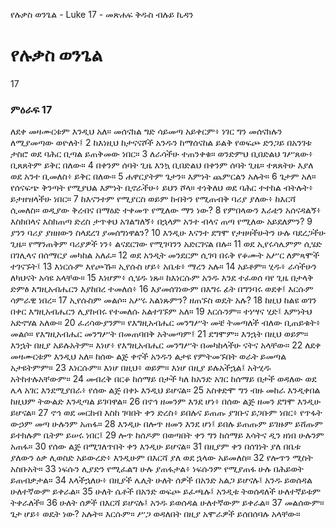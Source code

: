 ﻿
የሉቃስ ወንጌል - Luke 17 - መጽሐፍ ቅዱስ ብሉይ ኪዳን
# የሉቃስ ወንጌል
17
### ምዕራፍ 17
 ለደቀ መዛሙርቱም እንዲህ አለ። መሰናክል ግድ ሳይመጣ አይቀርም፥ ነገር ግን መሰናክሉን ለሚያመጣው ወዮለት፤
2  ከእነዚህ ከታናናሾች አንዱን ከማሰናከል ይልቅ የወፍጮ ድንጋይ በአንገቱ ታስሮ ወደ ባሕር ቢጣል ይጠቅመው ነበር።
3  ለራሳችሁ ተጠንቀቁ። ወንድምህ ቢበድልህ ገሥጸው፥ ቢጸጸትም ይቅር በለው።
4  በቀንም ሰባት ጊዜ እንኳ ቢበድልህ በቀንም ሰባት ጊዜ። ተጸጸትሁ እያለ ወደ አንተ ቢመለስ፥ ይቅር በለው።
5  ሐዋርያትም ጌታን። እምነት ጨምርልን አሉት።
6  ጌታም አለ። የሰናፍጭ ቅንጣት የሚያህል እምነት ቢኖራችሁ፥ ይህን ሾላ። ተነቅለህ ወደ ባሕር ተተከል ብትሉት፥ ይታዘዝላችሁ ነበር።
7  ከእናንተም የሚያርስ ወይም ከብትን የሚጠብቅ ባሪያ ያለው፥ ከእርሻ ሲመለስ። ወዲያው ቅረብና በማዕድ ተቀመጥ የሚለው ማን ነው?
8  የምበላውን እራቴን አሰናዳልኝ፥ እስክበላና እስክጠጣ ድረስ ታጥቀህ አገልግለኝ፥ በኋላም አንተ ብላና ጠጣ የሚለው አይደለምን?
9  ያንን ባሪያ ያዘዘውን ስላደረገ ያመሰግነዋልን?
10  እንዲሁ እናንተ ደግሞ የታዘዛችሁትን ሁሉ ባደረጋችሁ ጊዜ። የማንጠቅም ባሪያዎች ነን፥ ልናደርገው የሚገባንን አድርገናል በሉ።
11  ወደ ኢየሩሳሌምም ሲሄድ በገሊላና በሰማርያ መካከል አለፈ።
12  ወደ አንዲት መንደርም ሲገባ በሩቅ የቆሙት አሥር ለምጻሞች ተገናኙት፤
13  እነርሱም እየጮኹ። ኢየሱስ ሆይ፥ አቤቱ፥ ማረን አሉ።
14  አይቶም። ሂዱ፥ ራሳችሁን ለካህናት አሳዩ አላቸው።
15  እነሆም፥ ሲሄዱ ነጹ። ከእነርሱም አንዱ እንደ ተፈወሰ ባየ ጊዜ በታላቅ ድምፅ እግዚአብሔርን እያከበረ ተመለሰ፥
16  እያመሰገነውም በእግሩ ፊት በግንባሩ ወደቀ፤ እርሱም ሳምራዊ ነበረ።
17  ኢየሱስም መልሶ። አሥሩ አልነጹምን? ዘጠኙስ ወዴት አሉ?
18  ከዚህ ከልዩ ወገን በቀር እግዚአብሔርን ሊያከብሩ የተመለሱ አልተገኙም አለ።
19  እርሱንም። ተነሣና ሂድ፤ እምነትህ አድኖሃል አለው።
20  ፈሪሳውያንም። የእግዚአብሔር መንግሥት መቼ ትመጣለች ብለው ቢጠይቁት፥ መልሶ። የእግዚአብሔር መንግሥት በመጠባበቅ አትመጣም፤
21  ደግሞም። እንኋት በዚህ ወይም። እንኋት በዚያ አይሉአትም። እነሆ፥ የእግዚአብሔር መንግሥት በመካከላችሁ ናትና አላቸው።
22  ለደቀ መዛሙርቱም እንዲህ አለ። ከሰው ልጅ ቀኖች አንዱን ልታዩ የምትመኙበት ወራት ይመጣል አታዩትምም።
23  እነርሱም። እነሆ በዚህ፥ ወይም። እነሆ በዚያ ይሉአችኋል፤ አትሂዱ አትከተሉአቸውም።
24  መብረቅ በርቆ ከሰማይ በታች ካለ ከአንድ አገር ከሰማይ በታች ወዳለው ወደ ሌላ አገር እንደሚያበራ፥ የሰው ልጅ በቀኑ እንዲህ ይሆናል።
25  አስቀድሞ ግን ብዙ መከራ እንዲቀበል ከዚህም ትውልድ እንዲጣል ይገባዋል።
26  በኖኅ ዘመንም እንደ ሆነ፥ በሰው ልጅ ዘመን ደግሞ እንዲሁ ይሆናል።
27  ኖኅ ወደ መርከብ እስከ ገባበት ቀን ድረስ፥ ይበሉና ይጠጡ ያገቡና ይጋቡም ነበር፥ የጥፋት ውኃም መጣ ሁሉንም አጠፋ።
28  እንዲሁ በሎጥ ዘመን እንደ ሆነ፤ ይበሉ ይጠጡም ይገዙም ይሸጡም ይተክሉም ቤትም ይሠሩ ነበር፤
29  ሎጥ ከሰዶም በወጣበት ቀን ግን ከሰማይ እሳትና ዲን ዘነበ ሁሉንም አጠፋ።
30  የሰው ልጅ በሚገለጥበት ቀን እንዲሁ ይሆናል።
31  በዚያም ቀን በሰገነት ያለ በቤቱ ያለውን ዕቃ ሊወስድ አይውረድ፥ እንዲሁም በእርሻ ያለ ወደ ኋላው አይመለስ።
32  የሎጥን ሚስት አስቡአት።
33  ነፍሱን ሊያድን የሚፈልግ ሁሉ ያጠፋታል፥ ነፍሱንም የሚያጠፋ ሁሉ በሕይወት ይጠብቃታል።
34  እላችኋለሁ፥ በዚያች ሌሊት ሁለት ሰዎች በአንድ አልጋ ይሆናሉ፤ አንዱ ይወሰዳል ሁለተኛውም ይቀራል።
35  ሁለት ሴቶች በአንድ ወፍጮ ይፈጫሉ፤ አንዲቱ ትወሰዳለች ሁለተኛይቱም ትቀራለች።
36  ሁለት ሰዎች በእርሻ ይሆናሉ፤ አንዱ ይወሰዳል ሁለተኛውም ይቀራል።
37  መልሰውም። ጌታ ሆይ፥ ወዴት ነው? አሉት። እርሱም። ሥጋ ወዳለበት በዚያ አሞራዎች ይሰበሰባሉ አላቸው። 
